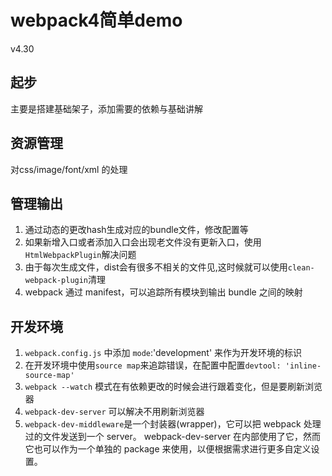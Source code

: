 # webpack4简单demo

v4.30

## 起步

主要是搭建基础架子，添加需要的依赖与基础讲解

## 资源管理

对css/image/font/xml 的处理

## 管理输出

1. 通过动态的更改hash生成对应的bundle文件，修改配置等
2. 如果新增入口或者添加入口会出现老文件没有更新入口，使用`HtmlWebpackPlugin`解决问题
3. 由于每次生成文件，dist会有很多不相关的文件见,这时候就可以使用`clean-webpack-plugin`清理
4. webpack 通过 manifest，可以追踪所有模块到输出 bundle 之间的映射

## 开发环境

1. `webpack.config.js` 中添加 `mode`:'development' 来作为开发环境的标识
2. 在开发环境中使用`source map`来追踪错误，在配置中配置`devtool: 'inline-source-map'`
3. `webpack --watch` 模式在有依赖更改的时候会进行跟着变化，但是要刷新浏览器
4. `webpack-dev-server` 可以解决不用刷新浏览器
5. `webpack-dev-middleware`是一个封装器(wrapper)，它可以把 webpack 处理过的文件发送到一个 server。 webpack-dev-server 在内部使用了它，然而它也可以作为一个单独的 package 来使用，以便根据需求进行更多自定义设置。

